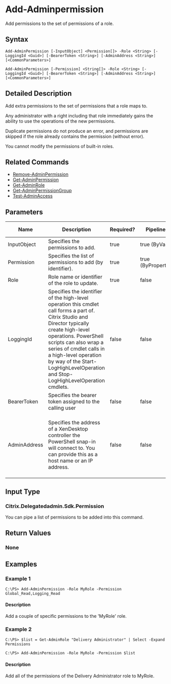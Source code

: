 ﻿
# Add-Adminpermission
Add permissions to the set of permissions of a role.
## Syntax
```
Add-AdminPermission [-InputObject] <Permission[]> -Role <String> [-LoggingId <Guid>] [-BearerToken <String>] [-AdminAddress <String>] [<CommonParameters>]

Add-AdminPermission [-Permission] <String[]> -Role <String> [-LoggingId <Guid>] [-BearerToken <String>] [-AdminAddress <String>] [<CommonParameters>]
```
## Detailed Description
Add extra permissions to the set of permissions that a role maps to.

Any administrator with a right including that role immediately gains the ability to use the operations of the new permissions.

Duplicate permissions do not produce an error, and permissions are skipped if the role already contains the permission (without error).

You cannot modify the permissions of built-in roles.


## Related Commands

* [Remove-AdminPermission](../Remove-AdminPermission/)
* [Get-AdminPermission](../Get-AdminPermission/)
* [Get-AdminRole](../Get-AdminRole/)
* [Get-AdminPermissionGroup](../Get-AdminPermissionGroup/)
* [Test-AdminAccess](../Test-AdminAccess/)
## Parameters
| Name   | Description | Required? | Pipeline Input | Default Value |
| --- | --- | --- | --- | --- |
| InputObject | Specifies the permissions to add. | true | true (ByValue) |  |
| Permission | Specifies the list of permissions to add (by identifier). | true | true (ByPropertyName) |  |
| Role | Role name or identifier of the role to update. | true | false |  |
| LoggingId | Specifies the identifier of the high-level operation this cmdlet call forms a part of. Citrix Studio and Director typically create high-level operations. PowerShell scripts can also wrap a series of cmdlet calls in a high-level operation by way of the Start-LogHighLevelOperation and Stop-LogHighLevelOperation cmdlets. | false | false |  |
| BearerToken | Specifies the bearer token assigned to the calling user | false | false |  |
| AdminAddress | Specifies the address of a XenDesktop controller the PowerShell snap-in will connect to. You can provide this as a host name or an IP address. | false | false | Localhost. Once a value is provided by any cmdlet, this value becomes the default. |

## Input Type

### Citrix.Delegatedadmin.Sdk.Permission
You can pipe a list of permissions to be added into this command.
## Return Values

### None

## Examples

### Example 1
```
C:\PS> Add-AdminPermission -Role MyRole -Permission Global_Read,Logging_Read
```
#### Description
Add a couple of specific permissions to the 'MyRole' role.
### Example 2
```
C:\PS> $list = Get-AdminRole "Delivery Administrator" | Select -Expand Permissions

C:\PS> Add-AdminPermission -Role MyRole -Permission $list
```
#### Description
Add all of the permissions of the Delivery Administrator role to MyRole.
